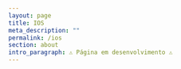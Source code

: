```yaml
---
layout: page
title: IOS
meta_description: ""
permalink: /ios
section: about
intro_paragraph: ⚠️ Página em desenvolvimento ⚠️
---
```

<!-- Google Tag Manager (noscript) -->

<noscript><iframe src="https://www.googletagmanager.com/ns.html?id=GTM-TTN2MF8"
height="0" width="0" style="display:none;visibility:hidden"></iframe></noscript>

<!-- End Google Tag Manager (noscript) -->